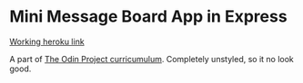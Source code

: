 # Mini Message Board App in Express

[Working heroku link](https://enigmatic-sea-72925.herokuapp.com/)

A part of [The Odin Project curricumulum](https://www.theodinproject.com/paths/full-stack-javascript/courses/nodejs/lessons/mini-message-board). Completely unstyled, so it no look good.
